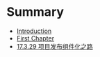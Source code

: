 # Summary

* [Introduction](README.md)
* [First Chapter](chapter1.md)
* [17.3.29 项目发布组件化之路](17329-项目发布组件化之路.md)

